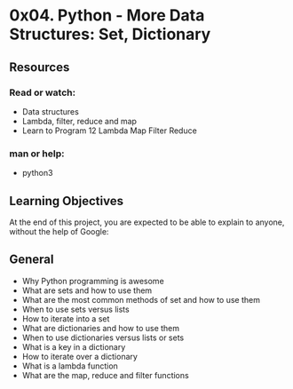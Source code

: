 # 0x04. Python - More Data Structures: Set, Dictionary

## Resources
### Read or watch:
- Data structures
- Lambda, filter, reduce and map
- Learn to Program 12 Lambda Map Filter Reduce

### man or help:
- python3

## Learning Objectives
At the end of this project, you are expected to be able to explain to anyone, without the help of Google:

## General
- Why Python programming is awesome
- What are sets and how to use them
- What are the most common methods of set and how to use them
- When to use sets versus lists
- How to iterate into a set
- What are dictionaries and how to use them
- When to use dictionaries versus lists or sets
- What is a key in a dictionary
- How to iterate over a dictionary
- What is a lambda function
- What are the map, reduce and filter functions
